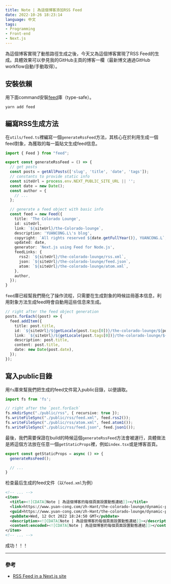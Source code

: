 ```yaml
---
title: Note | 為這個博客添加RSS Feed
date: 2022-10-26 18:23:14
language: 中文
tags:
- Programming
- Front-end
- Next.js
---
```


為這個博客實現了動態路徑生成之後，今天又為這個博客實現了RSS Feed的生成。具體效果可以參見我的GitHub主頁的博客一欄（最新博文通過GitHub workflow自動/手動取得）。

## 安裝依賴

用下面command安裝[feed](https://www.npmjs.com/package/feed)庫（type-safe）。

<!--rehype:data-language=shell-->
```shell
yarn add feed
```

## 編寫RSS生成方法

在`utils/feed.ts`裡編寫一個`generateRssFeed`方法，其核心在於利用生成一個feed對象，為獲取的每一篇貼文生成feed信息。

<!--rehype:data-language=typescript-->
```typescript
import { Feed } from "feed";

export const generateRssFeed = () => {
  // get posts
  const posts = getAllPosts(['slug', 'title', 'date', 'tags']);
  // constants to provide static info
  const siteUrl = process.env.NEXT_PUBLIC_SITE_URL || '';
  const date = new Date();
  const author = {
    // ...
  };

  // generate a feed object with basic info
  const feed = new Feed({
    title: 'The Colorado Lounge',
    id: siteUrl,
    link: `${siteUrl}/the-Colorado-lounge`,
    description: 'YUANCONG.L\'s blog',
    copyright: `All rights reserved ${date.getFullYear()}, YUANCONG.L`,
    updated: date,
    generator: 'Next.js using Feed for Node.js',
    feedLinks: {
      rss2: `${siteUrl}/the-colorado-lounge/rss.xml`,
      json: `${siteUrl}/the-colorado-lounge/feed.json`,
      atom: `${siteUrl}/the-colorado-lounge/atom.xml`,
    },
    author,
  });
}
```

`feed`庫已經幫我們簡化了操作流程，只需要在生成對象的時候註冊基本信息，利用對象方法生成feed時會自動用這些信息來生成。

<!--rehype:data-language=typescript-->
```typescript
// right after the feed object generation
posts.forEach((post) => {
  feed.addItem({
    title: post.title,
    id: `${siteUrl}/${getLocale(post.tags[0])}/the-colorado-lounge/${post.slug}`,
    link: `${siteUrl}/${getLocale(post.tags[0])}/the-colorado-lounge/${post.slug}`,
    description: post.title,
    content: post.title,
    date: new Date(post.date),
  });
});
```

## 寫入public目錄

用`fs`庫來幫我們把生成的feed文件寫入public目錄，以便讀取。

<!--rehype:data-language=typescript-->
```typescript
import fs from 'fs';

// right after the `post.forEach`
fs.mkdirSync("./public/rss", { recursive: true });
fs.writeFileSync("./public/rss/feed.xml", feed.rss2());
fs.writeFileSync("./public/rss/atom.xml", feed.atom1());
fs.writeFileSync("./public/rss/feed.json", feed.json1());
```

最後，我們需要保證在build的時候這個`generateRssFeed`方法會被運行，具體做法是將這個方法放在任意一個`getStaticProps`裡，例如`index.tsx`或是博客首頁。

<!--rehype:data-language=typescript-->
```typescript
export const getStaticProps = async () => {
  generateRssFeed();

  // ...
}
```

检查最后生成的feed文件（以`feed.xml`为例）

<!--rehype:data-language=xml-->
```xml
<!-- ... -->
<item>
  <title><![CDATA[Note | 為這個博客的每個頁面設置動態連結]]></title>
  <link>https://www.yuan-cong.com/zh-Hant/the-colorado-lounge/dynamic-post-path</link>
  <guid>https://www.yuan-cong.com/zh-Hant/the-colorado-lounge/dynamic-post-path</guid>
  <pubDate>Wed, 12 Oct 2022 18:24:50 GMT</pubDate>
  <description><![CDATA[Note | 為這個博客的每個頁面設置動態連結]]></description>
  <content:encoded><![CDATA[Note | 為這個博客的每個頁面設置動態連結]]></content:encoded>
</item>
<!-- ... -->
```

成功！！！

---

### 參考

* [RSS Feed in a Next.js site](https://sreetamdas.com/blog/rss-for-nextjs)